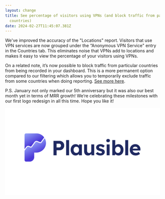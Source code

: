 ```yaml
---
layout: change
title: See percentage of visitors using VPNs (and block traffic from particular
  countries)
date: 2024-02-27T11:45:07.381Z
---
```

We've improved the accuracy of the "Locations" report. Visitors that use VPN services are now grouped under the “Anonymous VPN Service" entry in the Countries tab. This eliminates noise that VPNs add to locations and makes it easy to view the percentage of your visitors using VPNs.

On a related note, it’s now possible to block traffic from particular countries from being recorded in your dashboard. This is a more permanent option compared to our filtering which allows you to temporarily exclude traffic from some countries when doing reporting. [See more here](https://plausible.io/docs/countries#how-to-block-traffic-from-specific-countries).

P.S. January not only marked our 5th anniversary but it was also our best month yet in terms of MRR growth! We’re celebrating these milestones with our first logo redesign in all this time. Hope you like it!

![Plausible Analytics new logo](/uploads/plausible-analytics-new-logo.png "Plausible Analytics new logo")
